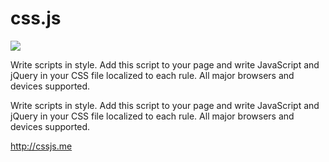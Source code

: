 css.js
======

<img src="http://0.0.0.0:8000/Sites/css.js/images/css.js.svg" />

Write scripts in style. Add this script to your page and write JavaScript and jQuery in your CSS file localized to each rule. All major browsers and devices supported.

Write scripts in style. Add this script to your page and write JavaScript and jQuery in your CSS file localized to each rule. All major browsers and devices supported.

http://cssjs.me
